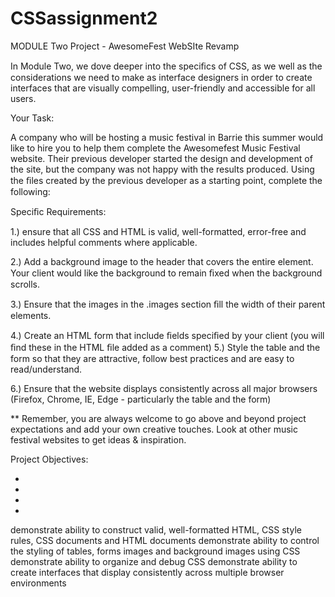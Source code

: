 # CSSassignment2

MODULE Two Project - AwesomeFest WebSIte Revamp

In Module Two, we dove deeper into the speciﬁcs of CSS, as we well as the considerations we need to make as interface designers in order to create interfaces that are visually compelling, user-friendly and accessible for all users.

Your Task:

A company who will be hosting a music festival in Barrie this summer would like to hire you to help them complete the Awesomefest Music Festival website. Their previous developer started the design and development of the site, but the company was not happy with the results produced. Using the ﬁles created by the previous developer as a starting point, complete the following:

Speciﬁc Requirements:

1.) ensure that all CSS and HTML is valid, well-formatted, error-free and includes helpful comments where applicable.

2.) Add a background image to the header that covers the entire element. Your client would like the background to remain ﬁxed when the background scrolls.

3.) Ensure that the images in the .images section ﬁll the width of their parent elements.

4.) Create an HTML form that include ﬁelds speciﬁed by your client (you will ﬁnd these in the HTML ﬁle added as a comment) 5.) Style the table and the form so that they are attractive, follow best practices and are easy to read/understand.

6.) Ensure that the website displays consistently across all major browsers (Firefox, Chrome, IE, Edge - particularly the table and the form)

** Remember, you are always welcome to go above and beyond project expectations and add your own creative touches. Look at other music festival websites to get ideas & inspiration.

Project Objectives:  

-

-

-

-

demonstrate ability to construct valid, well-formatted HTML, CSS style rules, CSS documents and HTML documents demonstrate ability to control the styling of tables, forms images and background images using CSS demonstrate ability to organize and debug CSS demonstrate ability to create interfaces that display consistently across multiple browser environments
